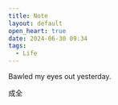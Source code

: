 ```yaml
---
title: Note
layout: default
open_heart: true
date: 2024-06-30 09:34
tags:
  - Life
---
```


Bawled my eyes out yesterday. 

成全
